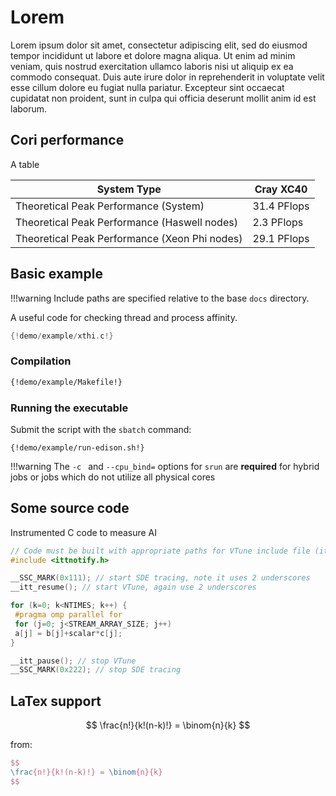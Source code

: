 # Lorem

Lorem ipsum dolor sit amet, consectetur adipiscing elit, sed do eiusmod tempor incididunt ut labore et dolore magna aliqua. Ut enim ad minim veniam, quis nostrud exercitation ullamco laboris nisi ut aliquip ex ea commodo consequat. Duis aute irure dolor in reprehenderit in voluptate velit esse cillum dolore eu fugiat nulla pariatur. Excepteur sint occaecat cupidatat non proident, sunt in culpa qui officia deserunt mollit anim id est laborum.

## Cori performance

A table

| System Type                                   | Cray XC40   |
|-----------------------------------------------|-------------|
| Theoretical Peak Performance (System)         | 31.4 PFlops |
| Theoretical Peak Performance (Haswell nodes)  | 2.3 PFlops  |
| Theoretical Peak Performance (Xeon Phi nodes) | 29.1 PFlops |

## Basic example

!!!warning
	Include paths are specified relative to the base `docs` directory.

A useful code for checking thread and process affinity.

```C
{!demo/example/xthi.c!}
```

### Compilation

```makefile
{!demo/example/Makefile!}
```

### Running the executable

Submit the script with the `sbatch` command:

```shell
{!demo/example/run-edison.sh!}
```

!!!warning
	The `-c ` and `--cpu_bind=` options for `srun` are **required** for hybrid jobs or jobs which do not utilize all physical cores	

	
## Some source code

Instrumented C code to measure AI

```C
// Code must be built with appropriate paths for VTune include file (ittnotify.h) and library (-littnotify)
#include <ittnotify.h>

__SSC_MARK(0x111); // start SDE tracing, note it uses 2 underscores
__itt_resume(); // start VTune, again use 2 underscores

for (k=0; k<NTIMES; k++) {
 #pragma omp parallel for
 for (j=0; j<STREAM_ARRAY_SIZE; j++)
 a[j] = b[j]+scalar*c[j];
}

__itt_pause(); // stop VTune
__SSC_MARK(0x222); // stop SDE tracing
```

## LaTex support

$$
\frac{n!}{k!(n-k)!} = \binom{n}{k}
$$

from:

```latex
$$
\frac{n!}{k!(n-k)!} = \binom{n}{k}
$$
```
